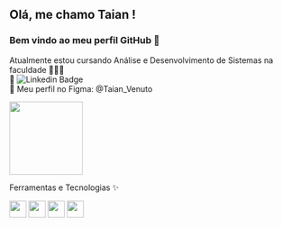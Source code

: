 ## Olá, me chamo Taian ! 
### Bem vindo ao meu perfil GitHub 👋

Atualmente estou cursando Análise e Desenvolvimento de Sistemas na faculdade 👩🏼‍💻
<br>
📌 ![Linkedin Badge](https://img.shields.io/badge/-Linkedin-blue?style=flat-square&logoColor=white&link=www.linkedin.com/in/taian-r-castro-venuto-a06961197)<br>
📌 Meu perfil no Figma: @Taian_Venuto
<p align="Left">
  <img src="https://c.tenor.com/nlGcQWb4MisAAAAC/piske-usagi.gif" width="130">
  </p>
Ferramentas e Tecnologias ✨

<img src="https://cdn.jsdelivr.net/gh/devicons/devicon/icons/css3/css3-original.svg" width="30" height="30"/>  <img src="https://cdn.jsdelivr.net/gh/devicons/devicon/icons/html5/html5-original.svg" width="30" height="30"/>  <img src="https://cdn.jsdelivr.net/gh/devicons/devicon/icons/javascript/javascript-original.svg" width="30" height="30"/>  <img src="https://cdn.jsdelivr.net/gh/devicons/devicon/icons/vscode/vscode-original.svg" width="30" height="30"/>






